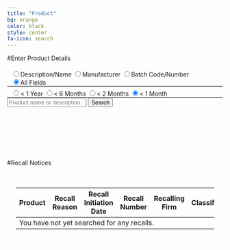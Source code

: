 ```yaml
---
title: "Product"
bg: orange
color: black
style: center
fa-icon: search
---
```


#Enter Product Details

<div style="position: relative; height: 200px;" id="searchBox">
	<div class="searchform">
		<span style="float: left; margin-top: 5px; margin-left: 10px;">
			<span style="white-space: nowrap;"><input type="radio" name="searchtype" id="radioDesc" value="product_description">Description/Name</input></span>
			<span style="white-space: nowrap;"><input type="radio" name="searchtype" id="radioManu" value="product_description.recalling_firm">Manufacturer</input></span>
			<span style="white-space: nowrap;"><input type="radio" name="searchtype" id="radioBatc" value="code_info.product_description">Batch Code/Number</input></span>
			<span style="white-space: nowrap;"><input type="radio" name="searchtype" id="radioAny" value="" checked="checked">All Fields</input></span>
		</span>
		<hr style="width: 100%; margin-top: 1px; margin-bottom: 1px;"/>
		<span style="float: left; margin-top: 5px; margin-left: 10px;">
			<span style="white-space: nowrap;"><input type="radio" name="searchdate" id="radioMonth" value="">&lt; 1 Year</input></span>
			<span style="white-space: nowrap;"><input type="radio" name="searchdate" id="radioTwoMonth" value="">&lt; 6 Months</input></span>
			<span style="white-space: nowrap;"><input type="radio" name="searchdate" id="radioSixMonth" value="">&lt; 2 Months</input></span>
			<span style="white-space: nowrap;"><input type="radio" name="searchdate" id="radioTwelveMonth" value="" checked="checked">&lt; 1 Month</input></span>
		</span>
		<hr style="width: 100%; margin-top: 1px; margin-bottom: 1px;"/>
		<input id="searchTextbox" type="text" placeholder="Product name or description.">
		<button id="searchButton">
			Search
		</button>
	</div>
</div>

#Recall Notices

<div class="table-responsive" style="background-color: rgba(255, 255, 255, .8); border-radius: 10px; padding: 20px;">
	<table id="themeTable" class="table">
		<thead>
			<tr>
				<th>Product</th>
				<th>Recall Reason</th>
				<th>Recall Initiation Date</th>
				<th>Recall Number</th>
				<th>Recalling Firm</th>
				<th>Classification</th>
				<th>Code Info</th>
				<th>Distribution Pattern</th>
			</tr>
		</thead>
		<tbody id="table_body">
			<tr>
				<td colspan="8">You have not yet searched for any recalls.</td>
			</tr>
		</tbody>
	</table>
</div>

<div id="shareDiv" style="background-color: rgba(255, 255, 255, .8); border-radius: 10px; padding: 20px; width: 100%; display: none; margin-top: 10px;">
	<h3 style="float: left;">Share Results:</h3>
	<h3 style="float: right; margin-left: 5px; margin-right: 5px; padding-left: 0px; padding-right: 0px;">
		<a style="float: right;" id="shareTwitter" href="/" target="_blank" alt="Share on Twitter!"><i class="fa fa-twitter"></i></a>
	</h3>
	<h3 style="float: right; margin-left: 5px; margin-right: 5px; padding-left: 0px; padding-right: 0px;">
		<a style="float: right;" id="shareFacebook" href="/" target="_blank" alt="Share on Facebook!"><i class="fa fa-facebook"></i></a>
	</h3>
	<h3 style="float: right; margin-left: 5px; margin-right: 5px; padding-left: 0px; padding-right: 0px;">
		<a style="float: right;" id="shareGoogle" href="/" target="_blank" alt="Share on Google+!"><i class="fa fa-google-plus"></i></a>
	</h3>
		
	<input type="textbox" style="width: 100%;" id="searchURL"></input>
</div>